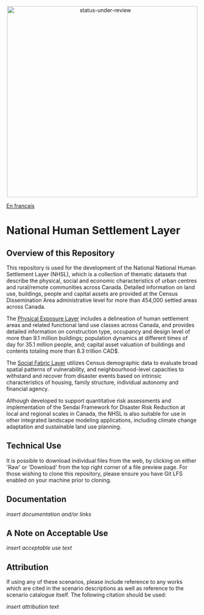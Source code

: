 <p align="center">
  <img width="500" alt="status-under-review" src="https://user-images.githubusercontent.com/2255248/133334573-a1b6f9d5-1d6a-427c-952f-0fbe7faf4c89.png">
</p>

[En français](https://github.com/OpenDRR/national-human-settlement/blob/main/LISEZMOI.md)

# National Human Settlement Layer

## Overview of this Repository

This repository is used for the development of the National National Human Settlement Layer (NHSL), which is a collection of thematic datasets that describe the physical, social and economic characteristics of urban centres and rural/remote communities across Canada.  Detailed information on land use, buildings, people and capital assets are provided at the Census Dissemination Area administrative level for more than 454,000 settled areas across Canada.  

The [Physical Exposure Layer](https://github.com/OpenDRR/national-human-settlement/tree/main/physical-exposure) includes a delineation of human settlement areas and related functional land use classes across Canada, and provides detailed information on construction type, occupancy and design level of more than 9.1 million buildings; population dynamics at different times of day for 35.1 million people, and; capital asset valuation of buildings and contents totaling more than 8.3 trillion CAD$. 

The [Social Fabric Layer](https://github.com/OpenDRR/national-human-settlement/tree/main/social-fabric) utilizes Census demographic data to evaluate broad spatial patterns of vulnerability, and neighbourhood-level capacities to withstand and recover from disaster events based on intrinsic characteristics of housing, family structure, individual autonomy and financial agency. 

Although developed to support quantitative risk assessments and implementation of the Sendai Framework for Disaster Risk Reduction at local and regional scales in Canada, the NHSL is also suitable for use in other integrated landscape modeling applications, including climate change adaptation and sustainable land use planning.

## Technical Use

It is possible to download individual files from the web, by clicking on either 'Raw' or 'Download' from the top right corner of a file preview page. For those wishing to clone this repository, please ensure you have Git LFS enabled on your machine prior to cloning.

## Documentation

_insert documentation and/or links_

## A Note on Acceptable Use

_insert acceptable use text_

## Attribution

If using any of these scenarios, please include reference to any works which are cited in the scenario descriptions as well as reference to the scenario catalogue itself. The following citation should be used:

_insert attribution text_
